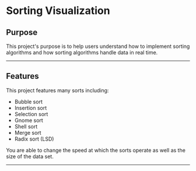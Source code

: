 # Sorting Visualization

## Purpose
  This project's purpose is to help users understand how to implement sorting algorithms and how
  sorting algorithms handle data in real time.
___

## Features
  This project features many sorts including:
  - Bubble sort
  - Insertion sort
  - Selection sort
  - Gnome sort
  - Shell sort
  - Merge sort
  - Radix sort (LSD)
  
  You are able to change the speed at which the sorts operate as well as the size of the data set.
  
___